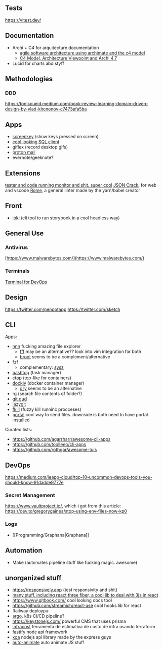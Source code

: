 ## Tests
https://vitest.dev/

## Documentation
- Archi + C4 for arquitecture documentation
  - [agile software architecture using archimate and the c4 model](https://medium.com/@jeanb.rocher/agile-software-architecture-using-archimate-and-the-c4-model-e98c15e75106)
  - [C4 Model, Architecture Viewpoint and Archi 4.7](https://www.archimatetool.com/blog/2020/04/18/c4-model-architecture-viewpoint-and-archi-4-7/)
- Lucid for charts abd styff

## Methodologies
### DDD
https://tonisoueid.medium.com/book-review-learning-domain-driven-design-by-vlad-khononov-c7473afa5ba

## Apps
- [screenkey](https://www.thregr.org/~wavexx/software/screenkey/) (show keys pressed on screen)
- [cool looking SQL client](https://terminalroot.com.br/2022/08/instale-esse-cliente-sql-que-tem-uma-interface-moderna.html?fbclid=IwAR2Z_lq9hbj9wZoeeCI2fn9dO0Xm6uXNZ4IdFmuXr7nuQomdTLtlHuGdnN0)
- giflex (record desktop gifs)
- [proton mail](https://medium.com/illumination/gmail-is-dead-and-something-new-is-replacing-it-bc3623a11fbe)
- evernote/geeknote?

## Extensions
[tester and code running monitor and shit. super cool](https://itnext.io/sprkl-vscode-extension-for-node-js-5bc40e0ee354)
[JSON Crack](https://jsoncrack.com/), for web and vscode
[Rome](https://rome.tools/), a general linter made by the yarn/babel creator

## Front
- [loki](https://github.com/oblador/loki) (cli tool to run storybook in a cool headless way)

## General Use
### Antivirus
[https://www.malwarebytes.com/](https://www.malwarebytes.com/)

### Terminals
[Terminal for DevOps](http://medium.com/@april-4/a-quicker-and-better-terminal-for-devops-70670468a221)

## Design
https://twitter.com/penpotapp
https://twitter.com/sketch

## CLI
Apps:
- [nnn](https://github.com/jarun/nnn) fucking amazing file explorer
	- [fff](https://github.com/dylanaraps/fff) may be an alternative?? look into vim integration for both
	- [broot](https://dystroy.org/broot/) seems to be a complement/alternative
- fzf
	- complementary: [sysz](https://github.com/joehillen/sysz)
- [bashtop](https://github.com/aristocratos/bashtop) (task manager)
- [ctop](https://github.com/bcicen/ctop) (top-like for containers)
- [dockly](https://github.com/lirantal/dockly) (docker container manager)
	- [dry](https://github.com/moncho/dry) seems to be an alternative
- rg (search file contents of folder?)
- [git gud](https://github.com/GitGud-org/GitGud)
- [lazygit](https://github.com/jesseduffield/lazygit)
- [fkill](https://github.com/snapcrafters/fkill) (fuzzy kill runninc procceses)
- [portal](https://github.com/SpatiumPortae/portal) cool way to send files. downside is both need to have portal installed

Curated lists:
- https://github.com/agarrharr/awesome-cli-apps
- https://github.com/toolleeo/cli-apps
- https://github.com/rothgar/awesome-tuis

## DevOps
https://medium.com/leapp-cloud/top-10-uncommon-devops-tools-you-should-know-91dadde9777e

### Secret Management
https://www.vaultproject.io/, which i got from this article: https://dev.to/gregorygaines/stop-using-env-files-now-kp0

### Logs
- [[Programming/Graphana|Graphana]]

## Automation 
- Make (automates pipeline stuff like fucking magic. awesome)

## unorganized stuff
- https://responsively.app (test responsivity and shit)
- [many stuff, including react three fiber, a cool lib to deal with 3js in react](https://12ft.io/proxy?q=http://javascript.plainenglish.io/10-powerful-react-tools-that-you-should-know-in-2022-76efa7fa711d)
- https://www.gitbook.com/ cool looking docs tool
- https://github.com/streamich/react-use cool hooks lib for react
- Railway deploypu
- [argo](https://argoproj.github.io/workflows/#:~:text=Argo%20Workflows%20is%20an%20open,the%20workflow%20is%20a%20container.). k8s CI/CD pipeline?
- https://keystonejs.com/ powerful CMS that uses prisma
- [infracost](https://www.tabnews.com.br/themarkwill/prevendo-custo-de-arquitetura-terraform) ferramenta de estimativa de custo de infra usando terraform
- [fastify](https://www.fastify.io/) node api framework
- [koa](https://koajs.com/) nodejs api library made by the express guys
- [auto-animate](https://auto-animate.formkit.com/) auto animate JS stuff
